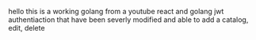 hello this is a working golang from a youtube react and golang jwt authentiaction that have been severly modified and able to add a catalog, edit, delete
